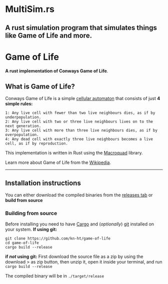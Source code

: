 # MultiSim.rs
**A rust simulation program that simulates things like Game of Life and more.**
---
# Game of Life
**A rust implementation of Conways Game of Life**.

## What is Game of Life?
Conways Game of Life is a simple [cellular automaton](https://en.wikipedia.org/wiki/Cellular_automaton) that consists of just **4 simple rules:**
```
1: Any live cell with fewer than two live neighbours dies, as if by underpopulation.
2: Any live cell with two or three live neighbours lives on to the next generation.
3: Any live cell with more than three live neighbours dies, as if by overpopulation.
4: Any dead cell with exactly three live neighbours becomes a live cell, as if by reproduction.
```
This implementation is written in Rust using the [Macroquad](https://macroquad.rs/) library.

Learn more about Game of Life from the [Wikipedia](https://en.wikipedia.org/wiki/Conway%27s_Game_of_Life).

---
## Installation instructions
You can either download the compiled binaries from the [releases tab](https://github.com/kn-ht/game-of-life/releases)
or **build from source**

### Building from source
Before installing you need to have [Cargo](https://doc.rust-lang.org/book/ch01-03-hello-cargo.html) and (*optionally*) [git](https://git-scm.com/book/en/v2/Getting-Started-Installing-Git) installed on your system.
**If using git:**
```
git clone https://github.com/kn-ht/game-of-life
cd game-of-life
cargo build --release
```
**if _not_ using git:**
First download the source file as a zip by using the download > as zip button, then
unzip it, open it inside your terminal,
and run
`cargo build --release`

The compiled binary will be in `./target/release`

